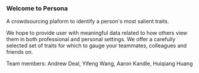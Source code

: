 ### Welcome to Persona 

A crowdsourcing plaform to identify a person's most salient traits.

We hope to provide user with meaningful data related to how others view them in both professional and personal settings. We offer a carefully selected set of traits for which to gauge your teammates, colleagues and friends on.

Team members: Andrew Deal, Yifeng Wang, Aaron Kandle, Huiqiang Huang